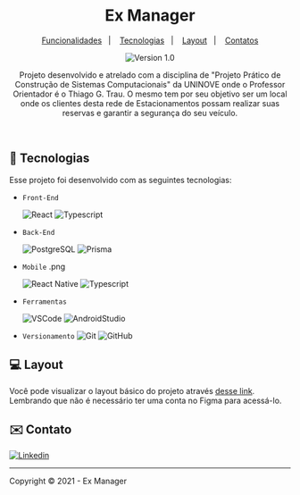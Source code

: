 <h1 align="center">
   Ex Manager
</h1>

<p align="center">
  <a href="#-funcionalidades">Funcionalidades</a>&nbsp;&nbsp;&nbsp;|&nbsp;&nbsp;&nbsp;
  <a href="#-tecnologias">Tecnologias</a>&nbsp;&nbsp;&nbsp;|&nbsp;&nbsp;&nbsp;
  <a href="#-layout">Layout</a>&nbsp;&nbsp;&nbsp;|&nbsp;&nbsp;&nbsp;
  <a href="#-contatos">Contatos</a>
</p>

<p align="center">
    <img src="https://img.shields.io/static/v1?label=Version&message=1.0&color=A9A9A9&labelColor=000000" alt="Version 1.0"/>
</p>


<p align="center">
  Projeto desenvolvido e atrelado com a disciplina de "Projeto Prático de Construção de Sistemas Computacionais" da UNINOVE onde o Professor Orientador é o Thiago G. Trau. O mesmo tem por seu objetivo ser um local onde os clientes desta rede de Estacionamentos possam realizar suas reservas e garantir a segurança do seu veículo. 
</p>

<br/>

<!-- LINGUAGENS -->
## 🚀 Tecnologias
Esse projeto foi desenvolvido com as seguintes tecnologias:

- `Front-End` 

   ![React](https://img.shields.io/badge/React-20232A?style=for-the-badge&logo=react&logoColor=61DAFB) 
   ![Typescript](https://img.shields.io/badge/TypeScript-007ACC?style=for-the-badge&logo=typescript&logoColor=white)

 - `Back-End` 
          
   ![PostgreSQL](https://img.shields.io/badge/PostgreSQL-316192?style=for-the-badge&logo=postgresql&logoColor=white)
   ![Prisma](https://img.shields.io/badge/Prisma-3982CE?style=for-the-badge&logo=Prisma&logoColor=white)
        
 - `Mobile` .png
 
   ![React Native](https://img.shields.io/badge/React_Native-20232A?style=for-the-badge&logo=react&logoColor=61DAFB)
   ![Typescript](https://img.shields.io/badge/TypeScript-007ACC?style=for-the-badge&logo=typescript&logoColor=white)
           
- `Ferramentas` 

   ![VSCode](https://img.shields.io/badge/Visual_Studio_Code-0078D4?style=for-the-badge&logo=visual%20studio%20code&logoColor=white)
   ![AndroidStudio](https://img.shields.io/badge/Android_Studio-3DDC84?style=for-the-badge&logo=android-studio&logoColor=white)
              
- `Versionamento` ![Git](https://img.shields.io/badge/-Git-05122A?&logo=git)
                  ![GitHub](https://img.shields.io/badge/-GitHub-05122A?&logo=github)

<!-- LAYOUT DO SISTEMA -->
## 💻 Layout
Você pode visualizar o layout básico do projeto através [desse link](https://www.figma.com/file/HhqD02XrBa095S21muQ6Ho/Ex-Manager?node-id=0-1&t=eOTbDJZgXxGV6DFl-0). Lembrando que não é necessário ter uma conta no Figma para acessá-lo.


<!-- CONTATO -->
## ✉️ Contato
[![Linkedin](https://img.shields.io/badge/-Linkedln-0A66C2?&logo=Linkedin&logoColor=FFFFFF)](https://www.linkedin.com/in/matheus-meneses-messias-13bb73186/)&nbsp;

---

Copyright ©️ 2021 - Ex Manager
